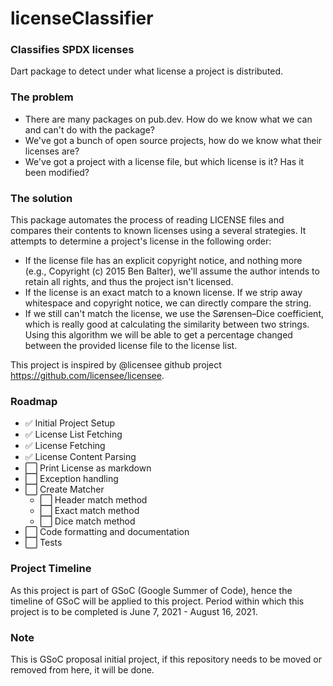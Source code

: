 # licenseClassifier
### Classifies SPDX licenses

Dart package to detect under what license a project is distributed.

### The problem

- There are many packages on pub.dev. How do we know what we can and can't do with the package?
- We've got a bunch of open source projects, how do we know what their licenses are?
- We've got a project with a license file, but which license is it? Has it been modified?

### The solution

This package automates the process of reading LICENSE files and compares their contents to known licenses using a several strategies. It attempts to determine a project's license in the following order:

- If the license file has an explicit copyright notice, and nothing more (e.g., Copyright (c) 2015 Ben Balter), we'll assume the author intends to retain all rights, and thus the project isn't licensed.
- If the license is an exact match to a known license. If we strip away whitespace and copyright notice, we can directly compare the string.
- If we still can't match the license, we use the Sørensen–Dice coefficient, which is really good at calculating the similarity between two strings. Using this algorithm we will be able to get a percentage changed between the provided license file to the license list.

This project is inspired by @licensee github project https://github.com/licensee/licensee.

### Roadmap
- ✅ Initial Project Setup
- ✅ License List Fetching
- ✅ License Fetching
- ✅ License Content Parsing
- ⬜ Print License as markdown
- ⬜ Exception handling
- ⬜ Create Matcher
    - ⬜ Header match method
    - ⬜ Exact match method
    - ⬜ Dice match method
- ⬜ Code formatting and documentation
- ⬜ Tests

### Project Timeline
As this project is part of GSoC (Google Summer of Code), hence the timeline of GSoC will be applied to this project.
Period within which this project is to be completed is June 7, 2021 - August 16, 2021.

### Note
This is GSoC proposal initial project, if this repository needs to be moved or removed from here, it will be done.